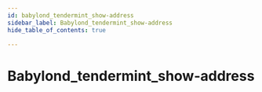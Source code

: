 ```yaml
---
id: babylond_tendermint_show-address
sidebar_label: Babylond_tendermint_show-address
hide_table_of_contents: true

---
```


# Babylond_tendermint_show-address